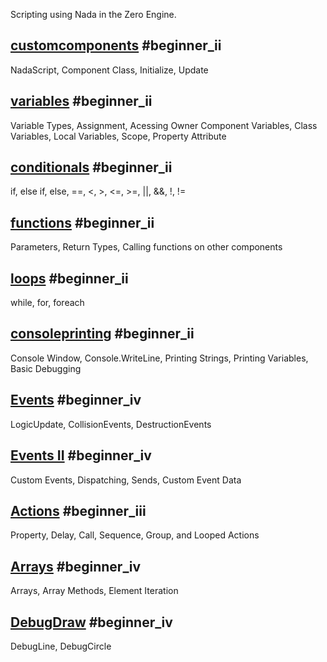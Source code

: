 Scripting using Nada in the Zero Engine.

 ## [customcomponents](https://github.com/zeroengineteam/ZeroDocs/blob/master/zero_editor_documentation/tutorials/scripting/customcomponents.markdown) #beginner_ii 
NadaScript, Component Class, Initialize, Update

 ## [variables](https://github.com/zeroengineteam/ZeroDocs/blob/master/zero_editor_documentation/tutorials/scripting/variables.markdown) #beginner_ii 
Variable Types, Assignment, Acessing Owner Component Variables, Class Variables, Local Variables, Scope,  Property Attribute

 ## [conditionals](https://github.com/zeroengineteam/ZeroDocs/blob/master/zero_editor_documentation/tutorials/scripting/conditionals.markdown) #beginner_ii
if, else if, else, ==, <, >, <=, >=, ||, &&, !, !=

 ## [functions](https://github.com/zeroengineteam/ZeroDocs/blob/master/zero_editor_documentation/tutorials/scripting/functions.markdown) #beginner_ii 
Parameters, Return Types, Calling functions on other components

 ## [loops](https://github.com/zeroengineteam/ZeroDocs/blob/master/zero_editor_documentation/tutorials/scripting/loops.markdown) #beginner_ii 
while, for, foreach

 ## [consoleprinting](https://github.com/zeroengineteam/ZeroDocs/blob/master/zero_editor_documentation/tutorials/scripting/consoleprinting.markdown) #beginner_ii
Console Window, Console.WriteLine, Printing Strings, Printing Variables, Basic Debugging

 ## [Events](https://github.com/zeroengineteam/ZeroDocs/blob/master/zero_editor_documentation/tutorials/scripting/events.markdown) #beginner_iv 
LogicUpdate, CollisionEvents, DestructionEvents

 ## [Events II](https://github.com/zeroengineteam/ZeroDocs/blob/master/zero_editor_documentation/tutorials/scripting/events_ii.markdown) #beginner_iv
Custom Events, Dispatching, Sends, Custom Event Data

 ## [Actions](https://github.com/zeroengineteam/ZeroDocs/blob/master/zero_editor_documentation/tutorials/scripting/actions.markdown) #beginner_iii 
Property, Delay, Call, Sequence, Group, and Looped Actions

 ## [Arrays](https://github.com/zeroengineteam/ZeroDocs/blob/master/zero_editor_documentation/tutorials/scripting/arrays.markdown) #beginner_iv 
Arrays, Array Methods, Element Iteration

 ## [DebugDraw](https://github.com/zeroengineteam/ZeroDocs/blob/master/zero_editor_documentation/tutorials/scripting/debugdrawing.markdown) #beginner_iv 
DebugLine, DebugCircle 

 